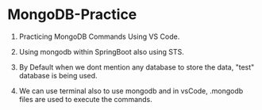 # MongoDB-Practice

1. Practicing MongoDB Commands Using VS Code.

2. Using mongodb within SpringBoot also using STS.
 
3. By Default when we dont mention any database to store the data, "test" database is being used.

4. We can use terminal also to use mongodb and in vsCode, .mongodb files are used to execute the commands.
